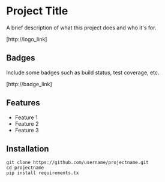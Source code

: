 # Project Title

A brief description of what this project does and who it's for.

[http://logo_link]

## Badges

Include some badges such as build status, test coverage, etc.

[http://badge_link]

## Features

- Feature 1
- Feature 2
- Feature 3

## Installation

```
git clone https://github.com/username/projectname.git
cd projectname
pip install requirements.tx
```